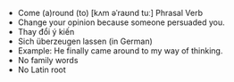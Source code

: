 - Come (a)round (to)	[kʌm əˈraʊnd tuː]	Phrasal Verb
- Change your opinion because someone persuaded you.
- Thay đổi ý kiến
- Sich überzeugen lassen (in German)
- Example: He finally came around to my way of thinking.
- No family words
- No Latin root